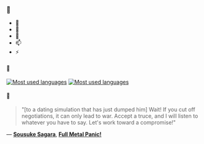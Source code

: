 ### 👋

- 🔭
- 🌱
- 💬
- 📫
- ⚡

#### 🧏

[![Most used languages](https://github-readme-stats-aynah.vercel.app/api/top-langs/?username=aynh&theme=solarized-dark&langs_count=6&layout=compact&hide_title=true)](https://github.com/anuraghazra/github-readme-stats#gh-dark-mode-only)
[![Most used languages](https://github-readme-stats-aynah.vercel.app/api/top-langs/?username=aynh&theme=solarized-light&langs_count=6&layout=compact&hide_title=true)](https://github.com/anuraghazra/github-readme-stats#gh-light-mode-only)

#### 💬

> "[to a dating simulation that has just dumped him] Wait! If you cut off negotiations, it can only lead to war. Accept a truce, and I will listen to whatever you have to say. Let's work toward a compromise!"

&mdash; [**Sousuke Sagara**](https://myanimelist.net/character.php?q=Sousuke%20Sagara&cat=character), [**Full Metal Panic!**](https://myanimelist.net/search/all?q=Full%20Metal%20Panic!&cat=all)
